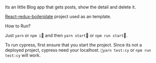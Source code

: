 Its an little Blog app that gets posts, show the detail and delete it.

[React-redux-boilerplate](https://github.com/adeministratorTr/react-redux-boilerplate) project used as an template.

How to Run?

Just `yarn` or `npm i` and then `yarn start` or `npm run start`. 

To run cypress, first ensure that you start the project. Since its not a deployed project, cypress need your localhost. `yarn test:cy` or `npm run test:cy` will work.
